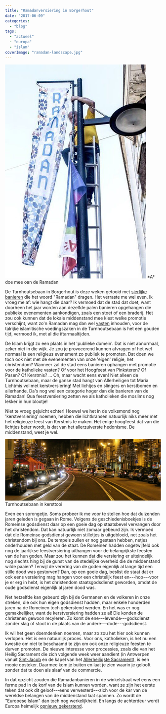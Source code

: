```yaml
---
title: "Ramadanversiering in Borgerhout"
date: "2017-06-09"
categories: 
  - "blog"
tags: 
  - "actueel"
  - "europa"
  - "islam"
coverImage: "ramadan-landscape.jpg"
---
```


![](images/ramadan.jpg) \*A\* doe mee oan de Ramadan

De Turnhoutsebaan in Borgerhout is deze weken getooid met [sierlijke banieren](http://www.hln.be/regio/nieuws-uit-borgerhout/100-ramadan-vlaggen-op-turnhoutsebaan-a3169009/) die het woord "Ramadan" dragen. Het verraste me wel even. Ik vroeg me af: wie hangt die daar? Ik vermoed dat de stad dat doet, want doorheen het jaar worden aan dezelfde palen banieren opgehangen die publieke evenementen aankondigen, zoals een stoet of een braderij. Het zou ook kunnen dat de lokale middenstand mee kiest welke promotie verschijnt, want zo'n Ramadan mag dan wel [vasten](https://www.trouw.nl/religie-en-filosofie/-ramadan-is-een-een-spiegel-voor-de-christenen-~a6467e10/) inhouden, voor de talrijke islamitische voedingszaken in de Turnhoutsebaan is het een gouden tijd, vermoed ik, met al die iftarmaaltijden.

De Islam krijgt zo een plaats in het 'publieke domein'. Dat is niet abnormaal, zeker niet in die wijk. Je zou je provocerend kunnen afvragen of het wel normaal is een religieus evenement zo publiek te promoten. Dat doen we toch ook niet met de evenementen van onze 'eigen' religie, het christendom? Wanneer zal de stad eens banieren ophangen met promotie voor de katholieke vasten? Of voor het Hoogfeest van Pinksteren? Of Pasen? Of Kerstmis? … Oh, maar wacht eens even! Niet alleen de Turnhoutsebaan, maar de ganse stad hangt van Allerheiligen tot Maria Lichtmis vol met kerstversiering! Met lichtjes en slingers en kerstbomen en allerhande. Da's nog wel een categorie hoger dan die banieren van de Ramadan! Qua feestversiering zetten we als katholieken die moslims nog lekker in hun blootje!

Niet te vroeg gejuicht echter! Hoewel we het in de volksmond nog 'kerstversiering' noemen, hebben die lichtkransen natuurlijk niks meer met het religieuze feest van Kerstmis te maken. Het enige hoogfeest dat van die lichtjes beter wordt, is dat van het allerzuiverste hedonisme. De middenstand, weet je wel.

![](images/kerstversiering.jpg) Turnhoutsebaan in kersttooi

Even een sprongetje. Soms probeer ik me voor te stellen hoe dat duizenden jaren geleden is gegaan in Rome. Volgens de geschiedenisboekjes is de Romeinse godsdienst daar op een goeie dag op staatsbevel vervangen door het christendom. Dat kan natuurlijk niet zomaar gebeurd zijn. Ik vermoed dat die Romeinse godsdienst gewoon stilletjes is uitgebloeid, net zoals het christendom bij ons. De tempels zullen er nog gestaan hebben, netjes onderhouden met geld van de staat. De Romeinen hadden ongetwijfeld ook nog de jaarlijkse feestversiering uithangen voor de belangrijkste feesten van de hun goden. Maar zou het kunnen dat die versiering er uiteindelijk nog slechts hing bij de gunst van de stedelijke overheid die de middenstand wilde paaien? Terwijl de verering van de goden eigenlijk al lange tijd een stille dood was gestorven? Dan, op een goeie dag, beslist de staat dat er ook eens versiering mag hangen voor een christelijk feest en---hop---voor je er erg in hebt, is het christendom staatsgodsdienst geworden, omdat de oude godsdienst eigenlijk al jaren dood was.

Net hetzelfde kan gebeurd zijn bij de Germanen en de volkeren in onze streken, die ook hun eigen godsdienst hadden, maar enkele honderden jaren na de Romeinen toch gekerstend werden. En het was er nog gemakkelijker, want de kerstversiering hadden ze al! Die konden de christenen gewoon recyleren. Zo komt de ene---levende---godsdienst zonder slag of stoot in de plaats van de andere---dode---godsdienst.

Ik wil het geen doemdenken noemen, maar zo zou het hier ook kunnen verlopen. Het is een natuurlijk proces. Voor ons, katholieken, is het nu een kwestie om niet te beschaamd te zijn om ook onze religieuze feesten te durven promoten. De nieuwe interesse voor processies, zoals die van het Heilig Sacrament die zich volgende week weer aandient (in Antwerpen vanuit [Sint-Jacob](http://www.sintjacobantwerpen.be/aankondiging-sacramentsprocessie-2017) en de kapel van het [Allerheiligste Sacrament](http://fsspx.be/sites/sspx/files/pb_17_06_juni_do.pdf)), is een mooie opsteker. Daarmee kom je buiten en laat je zien waarin je gelooft zonder dat te doen als slaaf van de commercie.

In dat opzicht zouden die Ramadanbanieren in de winkelstraat wel eens een ferme pad in de korf van de Islam kunnen worden, want ze zijn het eerste teken dat ook dit geloof---eens verwesterd---zich voor de kar van de wereldse belangen van de middenstand laat spannen. Zo wordt de "Europese Islam" dan toch nog werkelijkheid. En langs de achterdeur wordt Europa heimelijk [opnieuw gekerstend](https://www.trouw.nl/home/europa-wordt-stilaan-opnieuw-gekerstend~a689b458).
